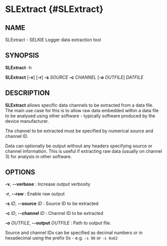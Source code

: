 # SLExtract {#SLExtract}

## NAME
SLExtract - SELKIE Logger data extraction tool

## SYNOPSIS
**SLExtract** -h

**SLExtract**  [**-v**] [**-r**] **-s** *SOURCE* **-c** *CHANNEL* [**-o** *OUTFILE*] *DATFILE*

## DESCRIPTION
**SLExtract** allows specific data channels to be extracted from a data file. The main use case for this is to allow raw data embedded within a data file to be analysed using other software - typically software produced by the device manufacturer.

The channel to be extracted must be specified by numerical source and channel ID.

Data can optionally be output without any headers specifying source or channel information. This is useful if extracting raw data (usually on channel 3) for analysis in other software.

## OPTIONS
**-v**, **--verbose**
:  Increase output verbosity

**-r**, **--raw**
:  Enable raw output

**-s** *ID*, **--source** *ID*
:  Source ID to be extracted

**-c** *ID*, **--channel** *ID*
:  Channel ID to be extracted

**-o** *OUTFILE*, **--output** *OUTFILE*
:  Path to output file.

Source and channel IDs can be specified as decimal numbers or in hexadecimal using the prefix 0x - e.g. `-s 98` or `-s 0x62`
